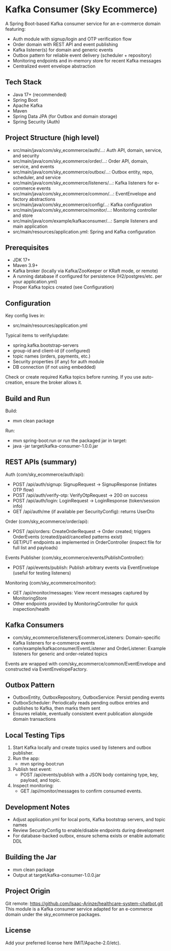 # Kafka Consumer (Sky Ecommerce)

A Spring Boot-based Kafka consumer service for an e-commerce domain featuring:
- Auth module with signup/login and OTP verification flow
- Order domain with REST API and event publishing
- Kafka listener(s) for domain and generic events
- Outbox pattern for reliable event delivery (scheduler + repository)
- Monitoring endpoints and in-memory store for recent Kafka messages
- Centralized event envelope abstraction

## Tech Stack
- Java 17+ (recommended)
- Spring Boot
- Apache Kafka
- Maven
- Spring Data JPA (for Outbox and domain storage)
- Spring Security (Auth)

## Project Structure (high level)
- src/main/java/com/sky_ecommerce/auth/...: Auth API, domain, service, and security
- src/main/java/com/sky_ecommerce/order/...: Order API, domain, service, and events
- src/main/java/com/sky_ecommerce/outbox/...: Outbox entity, repo, scheduler, and service
- src/main/java/com/sky_ecommerce/listeners/...: Kafka listeners for e-commerce events
- src/main/java/com/sky_ecommerce/common/...: EventEnvelope and factory abstractions
- src/main/java/com/sky_ecommerce/config/...: Kafka configuration
- src/main/java/com/sky_ecommerce/monitor/...: Monitoring controller and store
- src/main/java/com/example/kafkaconsumer/...: Sample listeners and main application
- src/main/resources/application.yml: Spring and Kafka configuration

## Prerequisites
- JDK 17+
- Maven 3.9+
- Kafka broker (locally via Kafka/ZooKeeper or KRaft mode, or remote)
- A running database if configured for persistence (H2/postgres/etc. per your application.yml)
- Proper Kafka topics created (see Configuration)

## Configuration
Key config lives in:
- src/main/resources/application.yml

Typical items to verify/update:
- spring.kafka.bootstrap-servers
- group-id and client-id (if configured)
- topic names (orders, payments, etc.)
- Security properties (if any) for auth module
- DB connection (if not using embedded)

Check or create required Kafka topics before running. If you use auto-creation, ensure the broker allows it.

## Build and Run
Build:
- mvn clean package

Run:
- mvn spring-boot:run
  or run the packaged jar in target:
- java -jar target/kafka-consumer-1.0.0.jar

## REST APIs (summary)
Auth (com/sky_ecommerce/auth/api):
- POST /api/auth/signup: SignupRequest → SignupResponse (initiates OTP flow)
- POST /api/auth/verify-otp: VerifyOtpRequest → 200 on success
- POST /api/auth/login: LoginRequest → LoginResponse (token/session info)
- GET /api/auth/me (if available per SecurityConfig): returns UserDto

Order (com/sky_ecommerce/order/api):
- POST /api/orders: CreateOrderRequest → Order created; triggers OrderEvents (created/paid/cancelled patterns exist)
- GET/PUT endpoints as implemented in OrderController (inspect file for full list and payloads)

Events Publisher (com/sky_ecommerce/events/PublishController):
- POST /api/events/publish: Publish arbitrary events via EventEnvelope (useful for testing listeners)

Monitoring (com/sky_ecommerce/monitor):
- GET /api/monitor/messages: View recent messages captured by MonitoringStore
- Other endpoints provided by MonitoringController for quick inspection/health

## Kafka Consumers
- com/sky_ecommerce/listeners/EcommerceListeners: Domain-specific Kafka listeners for e-commerce events
- com/example/kafkaconsumer/EventListener and OrderListener: Example listeners for generic and order-related topics

Events are wrapped with com/sky_ecommerce/common/EventEnvelope and constructed via EventEnvelopeFactory.

## Outbox Pattern
- OutboxEntity, OutboxRepository, OutboxService: Persist pending events
- OutboxScheduler: Periodically reads pending outbox entries and publishes to Kafka, then marks them sent
- Ensures reliable, eventually consistent event publication alongside domain transactions

## Local Testing Tips
1) Start Kafka locally and create topics used by listeners and outbox publisher.
2) Run the app:
   - mvn spring-boot:run
3) Publish test event:
   - POST /api/events/publish with a JSON body containing type, key, payload, and topic.
4) Inspect monitoring:
   - GET /api/monitor/messages to confirm consumed events.

## Development Notes
- Adjust application.yml for local ports, Kafka bootstrap servers, and topic names
- Review SecurityConfig to enable/disable endpoints during development
- For database-backed outbox, ensure schema exists or enable automatic DDL

## Building the Jar
- mvn clean package
- Output at target/kafka-consumer-1.0.0.jar

## Project Origin
Git remote: https://github.com/Isaac-Arinze/healthcare-system-chatbot.git
This module is a Kafka consumer service adapted for an e-commerce domain under the sky_ecommerce packages.

## License
Add your preferred license here (MIT/Apache-2.0/etc).
